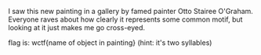 I saw this new painting in a gallery by famed painter Otto Stairee O'Graham. Everyone raves about how clearly it represents some common motif, but looking at it just makes me go cross-eyed.

flag is: wctf{name of object in painting} (hint: it's two syllables)